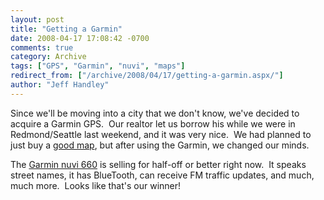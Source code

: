 ```yaml
---
layout: post
title: "Getting a Garmin"
date: 2008-04-17 17:08:42 -0700
comments: true
category: Archive
tags: ["GPS", "Garmin", "nuvi", "maps"]
redirect_from: ["/archive/2008/04/17/getting-a-garmin.aspx/"]
author: "Jeff Handley"
---
```

<!-- more -->
<p>Since we'll be moving into a city that we don't know, we've decided to acquire a Garmin GPS.  Our realtor let us borrow his while we were in Redmond/Seattle last weekend, and it was very nice.  We had planned to just buy a <a href="http://store.randmcnally.com/product/us+maps/washington/2008+thomas+guide+seattle+and+king+county.do?search=basic&amp;keyword=king%2Bcounty&amp;sortby=bestSellers&amp;page=1" target="_blank">good map</a>, but after using the Garmin, we changed our minds.</p>  <p>The <a href="http://www.walmart.com/catalog/product.do?product_id=8470792" target="_blank">Garmin nuvi 660</a> is selling for half-off or better right now.  It speaks street names, it has BlueTooth, can receive FM traffic updates, and much, much more.  Looks like that's our winner!</p>

